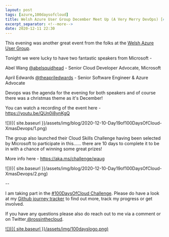 ```yaml
---
layout: post
tags: [azure,100daysofcloud]
title: Welsh Azure User Group December Meet Up (A Very Merry DevOps) [#100DaysOfCloud Day 19/100] 
excerpt_separator: <!--more-->
date: 2020-12-11 22:30
---
```

This evening was another great event from the folks at the <a href="https://www.meetup.com/MSFT-Stack/?_xtd=gqFyqTMxMDU3NzA5N6FwpmlwaG9uZQ&from=ref" target="_blank">Welsh Azure User Group</a>.

Tonight we were lucky to have two fantastic speakers from Microsoft -  
 
Abel Wang <a href="https://twitter.com/abelsquidhead" target="_blank">@abelsquidhead</a> - Senior Cloud Developer Advocate, Microsoft

April Edwards <a href="https://twitter.com/theapriledwards" target="_blank">@theapriledwards</a> - Senior Software Engineer & Azure Advocate

Devops was the agenda for the evening for both speakers and of course there was a christmas theme as it's December!

You can watch a recording of the event here - <a href="https://youtu.be/QUn0i8ynKgQ" target="_blank">https://youtu.be/QUn0i8ynKgQ</a>

![]({{ site.baseurl }}/assets/img/blog/2020-12-10-Day19of100DaysOfCloud-XmasDevops/1.png)

The group also launched their Cloud Skills Challenge having been selected by Microsoft to participate in this…… there are 10 days to complete it to be in with a chance of winning some great prizes!

More info here - <a href="https://aka.ms/challenge/waug" target="_blank">https://aka.ms/challenge/waug</a>

![]({{ site.baseurl }}/assets/img/blog/2020-12-10-Day19of100DaysOfCloud-XmasDevops/2.png)

--

I am taking part in the <a href="https://100daysofcloud.com/" target="_blank">#100DaysOfCloud Challenge</a>. Please do have a look at my <a href="https://github.com/rossinthecloud/100DaysOfCloud" target="_blank">Github journey tracker</a> to find out more, track my progress or get involved.

If you have any questions please also do reach out to me via a comment or on Twitter<a href="https://www.twitter.com/rossinthecloud" target="_blank"> @rossinthecloud</a>.

<a href="https://github.com/rossinthecloud/100DaysOfCloud" target="_blank">![]({{ site.baseurl }}/assets/img/100dayslogo.png)</a>

